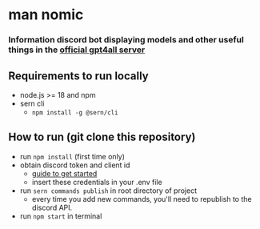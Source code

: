 # man nomic 

### Information discord bot displaying models and other useful things in the [official gpt4all server](https://discord.gg/nomic-ai-1076964370942267462)

## Requirements to run locally
- node.js >= 18 and npm
- sern cli
    - `npm install -g @sern/cli`

## How to run (git clone this repository)
- run `npm install` (first time only)
- obtain discord token and client id
    - [guide to get started](https://github.com/reactiflux/discord-irc/wiki/Creating-a-discord-bot-&-getting-a-token)
    - insert these credentials in your .env file
- run `sern commands publish` in root directory of project
    - every time you add new commands, you'll need to republish to the discord API.
- run `npm start` in terminal
